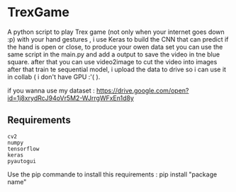 # TrexGame
A python script to play Trex game (not only when your internet goes down :p) with your hand gestures , i use Keras to build the CNN that can predict if the hand is open or close, to produce your owen data set you can use the same script in the main.py and add a output to save the video in tne blue square. after that you can use video2image to cut the video into images after that train te sequential model, i upload the data to drive so i can use it in collab ( i don't have GPU :'( ).

if you wanna use my dataset : https://drive.google.com/open?id=1j8xrydRcJ94oVr5M2-WJrrgWFxEn1d8y


## Requirements
```
cv2
numpy
tensorflow
keras
pyautogui
```
Use the pip commande to install this requirements : pip install "package name"